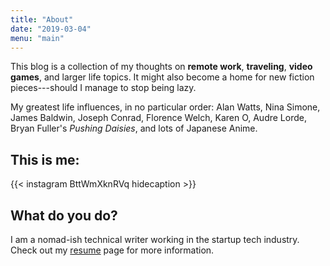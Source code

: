 ```yaml
---
title: "About"
date: "2019-03-04"
menu: "main"
---
```

This blog is a collection of my thoughts on **remote work**, **traveling**, **video games**, and larger life topics. It might also become a home for new fiction pieces---should I manage to stop being lazy.

My greatest life influences, in no particular order: Alan Watts, Nina Simone, James Baldwin, Joseph Conrad, Florence Welch, Karen O, Audre Lorde, Bryan Fuller's _Pushing Daisies_, and lots of Japanese Anime.  

## This is me:

{{< instagram BttWmXknRVq hidecaption >}}

## What do you do?

I am a nomad-ish technical writer working in the startup tech industry. Check out my [resume][1] page for more information.

[1]: /resume
